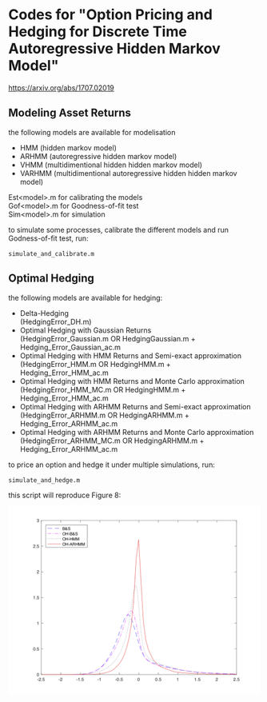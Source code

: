 # Codes for "Option Pricing and Hedging for Discrete Time Autoregressive Hidden Markov Model"
https://arxiv.org/abs/1707.02019

## Modeling Asset Returns 

the following models are available for modelisation
* HMM (hidden markov model)
* ARHMM (autoregressive hidden markov model)
* VHMM (multidimentional hidden hidden markov model)
* VARHMM (multidimentional autoregressive hidden hidden markov model)

Est\<model\>.m for calibrating the models <br />
Gof\<model\>.m for Goodness-of-fit test <br />
Sim\<model\>.m for simulation <br />


to simulate some processes, calibrate the different models and run Godness-of-fit test, run:
```
simulate_and_calibrate.m
```

## Optimal Hedging

the following models are available for hedging:
* Delta-Hedging <br /> (HedgingError_DH.m) 
* Optimal Hedging with Gaussian Returns <br /> (HedgingError_Gaussian.m OR HedgingGaussian.m + Hedging_Error_Gaussian_ac.m 
* Optimal Hedging with HMM Returns and Semi-exact approximation <br /> (HedgingError_HMM.m OR HedgingHMM.m + Hedging_Error_HMM_ac.m 
* Optimal Hedging with HMM Returns and Monte Carlo approximation <br /> (HedgingError_HMM_MC.m OR HedgingHMM.m + Hedging_Error_HMM_ac.m 
* Optimal Hedging with ARHMM Returns and Semi-exact approximation <br />(HedgingError_ARHMM.m OR HedgingARHMM.m + Hedging_Error_ARHMM_ac.m 
* Optimal Hedging with ARHMM Returns and Monte Carlo approximation <br /> (HedgingError_ARHMM_MC.m OR HedgingARHMM.m + Hedging_Error_ARHMM_ac.m 


to price an option and hedge it under multiple simulations, run:
```
simulate_and_hedge.m
```

this script will reproduce Figure 8:

![](simulate_and_hedge_fig.png)





